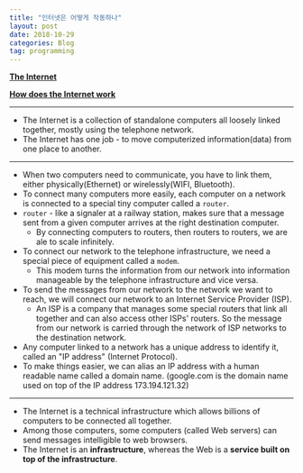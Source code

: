 ```yaml
---
title: "인터넷은 어떻게 작동하나"
layout: post
date: 2018-10-29
categories: Blog
tag: programming
---
```


**[The Internet](https://www.explainthatstuff.com/internet.html)**

**[How does the Internet work](https://developer.mozilla.org/en-US/docs/Learn/Common_questions/How_does_the_Internet_work)**

---


* The Internet is a collection of standalone computers all loosely linked together, mostly using the telephone network.
* The Internet has one job - to move computerized information(data) from one place to another.

---


* When two computers need to communicate, you have to link them, either physically(Ethernet) or wirelessly(WIFI, Bluetooth).
* To connect many computers more easily, each computer on a network is connected to a special tiny computer called a `router`.
* `router` - like a signaler at a railway station, makes sure that a message sent from a given computer arrives at the right destination computer.
  * By connecting computers to routers, then routers to routers, we are ale to scale infinitely.
* To connect our network to the telephone infrastructure, we need a special piece of equipment called a `modem`.
  * This modem turns the information from our network into information manageable by the telephone infrastructure and vice versa.
* To send the messages from our network to the network we want to reach, we will connect our network to an Internet Service Provider (ISP).
  * An ISP is a company that manages some special routers that link all together and can also access other ISPs' routers. So the message from our network is carried through the network of ISP networks to the destination network.
* Any computer linked to a network has a unique address to identify it, called an "IP address" (Internet Protocol).
* To make things easier, we can alias an IP address with a human readable name called a domain name. (google.com is the domain name used on top of the IP address 173.194.121.32)

---

* The Internet is a technical infrastructure which allows billions of computers to be connected all together.
* Among those computers, some computers (called Web servers) can send messages intelligible to web browsers.
* The Internet is an **infrastructure**, whereas the Web is a **service built on top of the infrastructure**.

